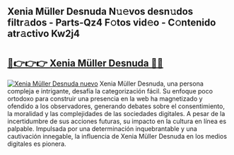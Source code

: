 ## Xenia Müller Desnuda N𝚞𝚎vos desn𝚞dos filtr𝚊dos - Parts-Qz4 F𝚘tos vid𝚎o - C𝚘ntenido atr𝚊ctivo Kw2j4

# <h2><a href="http://mb5bq9q.tromn.icu/?c=Xenia+M%c3%bcller+Desnuda">🔗👉👉👉 Xenia Müller Desnuda 🔗🔗</a></h2>

[![Xenia Müller Desnuda nuevo](https://i.imgur.com/pEAQMta.gif)](http://mb5bq9q.tromn.icu/?c=Xenia+M%c3%bcller+Desnuda)
Xenia Müller Desnuda, una persona compleja e intrigante, desafía la categorización fácil. Su enfoque poco ortodoxo para construir una presencia en la web ha magnetizado y ofendido a los observadores, generando debates sobre el consentimiento, la moralidad y las complejidades de las sociedades digitales. A pesar de la incertidumbre de sus acciones futuras, su impacto en la cultura en línea es palpable. Impulsada por una determinación inquebrantable y una cautivación innegable, la influencia de Xenia Müller Desnuda en los medios digitales es pionera.
